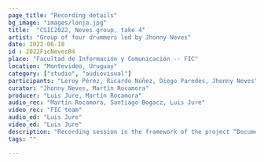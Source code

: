 ```yaml
---
page_title: "Recording details"
bg_image: "images/lonja.jpg"
title:  "CSIC2022, Neves group, take 4"  
artist: "Group of four drummers led by Jhonny Neves"  
date: 2022-06-18
id : 2022FicNeves04
place: "Facultad de Información y Comunicación -- FIC"  
location: "Montevideo, Uruguay"  
category: ["studio", "audiovisual"]
participants: "Leroy Pérez, Ricardo Núñez, Diego Paredes, Jhonny Neves"  
curator: "Jhonny Neves, Martín Rocamora"  
producer: "Luis Jure, Martín Rocamora"  
audio_rec: "Martín Rocamora, Santiago Bogacz, Luis Jure"  
video_rec: "FIC team"  
audio_ed: "Luis Jure"  
video_ed: "Luis Jure"  
description: "Recording session in the framework of the project “Documentation and analysis of Uruguayan candombe drumming” conducted by Luis Jure and Martín Rocamora, funded by CSIC, the research agency of the University. The session was produced in collaboration with FIC."  
tags: ""  

---
```

